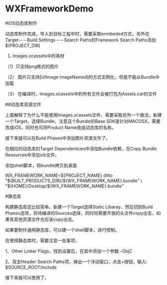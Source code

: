 # WXFrameworkDemo

#iOS动态库制作

动态库制作完成，导入到目标工程中时，需要采取enmbeded方式，另外在Target－－Build Settings－－Search Paths的Framework Search Paths添加$(PROJECT_DIR)

1. Images.xcassets中的素材

（1）只支持png格式的图片

（2） 图片只支持[UIImage imageNamed]的方式实例化，但是不能从Bundle中加载

（3）  在编译时，Images.xcassets中的所有文件会被打包为Assets.car的文件

##动态库资源文件

上面解释了为什么不能使用Images.xcassets文件，需要采取另外一个做法，新建一个Target，选择Bundle，注意这个Bundle的Base SDK是针对MACOSX，需要改成iOS，同时也可将Product Name改成动态库的名称。

接下来就可以在Build Phases中添加图片资源文件了。

在相应的动态库的Target Dependentcies中添加Bundle依赖，在Copy Bundle Resources中添加xib文件。

添加shell脚本，将bundle拷贝到桌面

WX_FRAMEWORK_NAME=${PROJECT_NAME}
ditto "${BUILT_PRODUCTS_DIR}/${WX_FRAMEWORK_NAME}.bundle" \
"${HOME}/Desktop/${WX_FRAMEWORK_NAME}.bundle"

#静态库

构建静态库还比较简单，新建一个Target选择Static Libaray，然后切到Build Phases选项，将待编译的Sources选择，同时将需要开放的头文件copy出去，如果有其他资源文件也应该copy出去。

如果要制作通用静态库，可以建一个shell脚本，进行控制。

在使用静态库时，需要注意一些事项，

1、Other Linker Flags，找到设置后，在其中添加一个参数 -ObjC

2、双击Header Search Paths项，弹出一个浮动窗口，点击+按钮，输入:
$SOURCE_ROOT/include 

接下来就可以使用了。